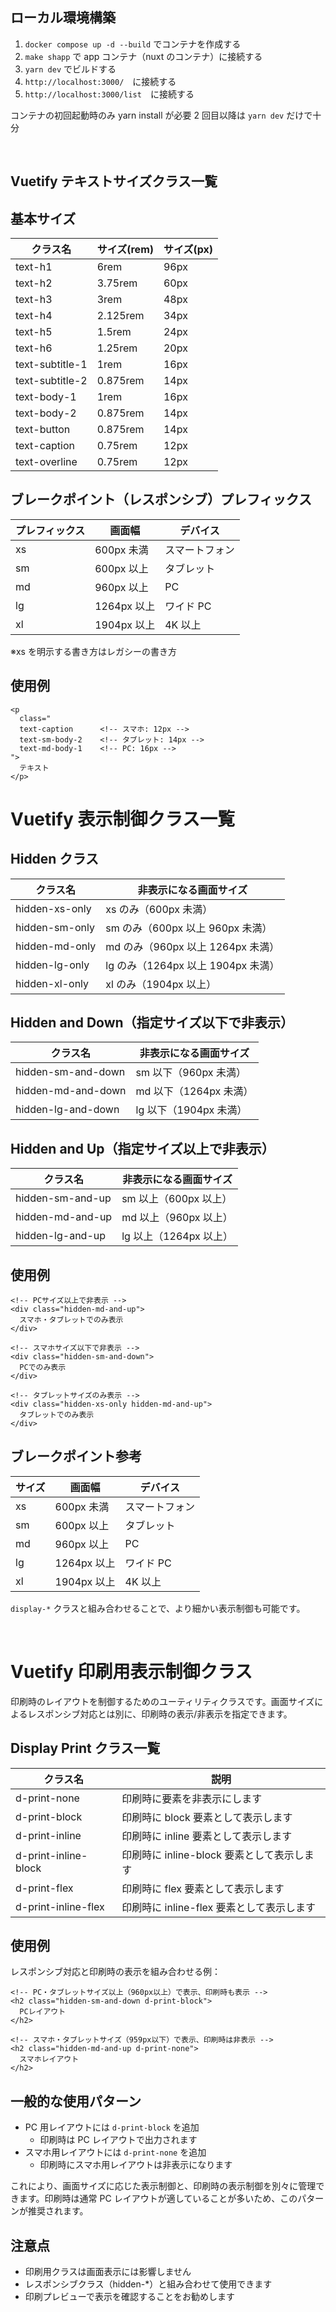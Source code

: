 ## ローカル環境構築

1. `docker compose up -d --build` でコンテナを作成する
2. `make shapp` で app コンテナ（nuxt のコンテナ）に接続する
3. `yarn dev` でビルドする
4. `http://localhost:3000/`　に接続する
5. `http://localhost:3000/list`　に接続する

コンテナの初回起動時のみ yarn install が必要 2 回目以降は `yarn dev` だけで十分

<br>

## Vuetify テキストサイズクラス一覧

## 基本サイズ

| クラス名        | サイズ(rem) | サイズ(px) |
| --------------- | ----------- | ---------- |
| text-h1         | 6rem        | 96px       |
| text-h2         | 3.75rem     | 60px       |
| text-h3         | 3rem        | 48px       |
| text-h4         | 2.125rem    | 34px       |
| text-h5         | 1.5rem      | 24px       |
| text-h6         | 1.25rem     | 20px       |
| text-subtitle-1 | 1rem        | 16px       |
| text-subtitle-2 | 0.875rem    | 14px       |
| text-body-1     | 1rem        | 16px       |
| text-body-2     | 0.875rem    | 14px       |
| text-button     | 0.875rem    | 14px       |
| text-caption    | 0.75rem     | 12px       |
| text-overline   | 0.75rem     | 12px       |

## ブレークポイント（レスポンシブ）プレフィックス

| プレフィックス | 画面幅      | デバイス       |
| -------------- | ----------- | -------------- |
| xs             | 600px 未満  | スマートフォン |
| sm             | 600px 以上  | タブレット     |
| md             | 960px 以上  | PC             |
| lg             | 1264px 以上 | ワイド PC      |
| xl             | 1904px 以上 | 4K 以上        |

※xs を明示する書き方はレガシーの書き方

## 使用例

```vue
<p
  class="
  text-caption      <!-- スマホ: 12px -->
  text-sm-body-2    <!-- タブレット: 14px -->
  text-md-body-1    <!-- PC: 16px -->
">
  テキスト
</p>
```

# Vuetify 表示制御クラス一覧

## Hidden クラス

| クラス名       | 非表示になる画面サイズ             |
| -------------- | ---------------------------------- |
| hidden-xs-only | xs のみ（600px 未満）              |
| hidden-sm-only | sm のみ（600px 以上 960px 未満）   |
| hidden-md-only | md のみ（960px 以上 1264px 未満）  |
| hidden-lg-only | lg のみ（1264px 以上 1904px 未満） |
| hidden-xl-only | xl のみ（1904px 以上）             |

## Hidden and Down（指定サイズ以下で非表示）

| クラス名           | 非表示になる画面サイズ |
| ------------------ | ---------------------- |
| hidden-sm-and-down | sm 以下（960px 未満）  |
| hidden-md-and-down | md 以下（1264px 未満） |
| hidden-lg-and-down | lg 以下（1904px 未満） |

## Hidden and Up（指定サイズ以上で非表示）

| クラス名         | 非表示になる画面サイズ |
| ---------------- | ---------------------- |
| hidden-sm-and-up | sm 以上（600px 以上）  |
| hidden-md-and-up | md 以上（960px 以上）  |
| hidden-lg-and-up | lg 以上（1264px 以上） |

## 使用例

```vue
<!-- PCサイズ以上で非表示 -->
<div class="hidden-md-and-up">
  スマホ・タブレットでのみ表示
</div>

<!-- スマホサイズ以下で非表示 -->
<div class="hidden-sm-and-down">
  PCでのみ表示
</div>

<!-- タブレットサイズのみ表示 -->
<div class="hidden-xs-only hidden-md-and-up">
  タブレットでのみ表示
</div>
```

## ブレークポイント参考

| サイズ | 画面幅      | デバイス       |
| ------ | ----------- | -------------- |
| xs     | 600px 未満  | スマートフォン |
| sm     | 600px 以上  | タブレット     |
| md     | 960px 以上  | PC             |
| lg     | 1264px 以上 | ワイド PC      |
| xl     | 1904px 以上 | 4K 以上        |

`display-*` クラスと組み合わせることで、より細かい表示制御も可能です。

<br>

# Vuetify 印刷用表示制御クラス

印刷時のレイアウトを制御するためのユーティリティクラスです。画面サイズによるレスポンシブ対応とは別に、印刷時の表示/非表示を指定できます。

## Display Print クラス一覧

| クラス名             | 説明                                       |
| -------------------- | ------------------------------------------ |
| d-print-none         | 印刷時に要素を非表示にします               |
| d-print-block        | 印刷時に block 要素として表示します        |
| d-print-inline       | 印刷時に inline 要素として表示します       |
| d-print-inline-block | 印刷時に inline-block 要素として表示します |
| d-print-flex         | 印刷時に flex 要素として表示します         |
| d-print-inline-flex  | 印刷時に inline-flex 要素として表示します  |

## 使用例

レスポンシブ対応と印刷時の表示を組み合わせる例：

```vue
<!-- PC・タブレットサイズ以上（960px以上）で表示、印刷時も表示 -->
<h2 class="hidden-sm-and-down d-print-block">
  PCレイアウト
</h2>

<!-- スマホ・タブレットサイズ（959px以下）で表示、印刷時は非表示 -->
<h2 class="hidden-md-and-up d-print-none">
  スマホレイアウト
</h2>
```

## 一般的な使用パターン

- PC 用レイアウトには `d-print-block` を追加
  - 印刷時は PC レイアウトで出力されます
- スマホ用レイアウトには `d-print-none` を追加
  - 印刷時にスマホ用レイアウトは非表示になります

これにより、画面サイズに応じた表示制御と、印刷時の表示制御を別々に管理できます。印刷時は通常 PC レイアウトが適していることが多いため、このパターンが推奨されます。

## 注意点

- 印刷用クラスは画面表示には影響しません
- レスポンシブクラス（hidden-\*）と組み合わせて使用できます
- 印刷プレビューで表示を確認することをお勧めします
